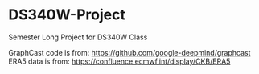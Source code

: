 # DS340W-Project
Semester Long Project for DS340W Class


GraphCast code is from: https://github.com/google-deepmind/graphcast
ERA5 data is from: https://confluence.ecmwf.int/display/CKB/ERA5
